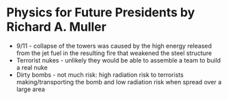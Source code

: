 
# Physics for Future Presidents by Richard A. Muller

* 9/11 - collapse of the towers was caused by the high energy released from the jet fuel in the resulting fire that weakened the steel structure
* Terrorist nukes - unlikely they would be able to assemble a team to build a real nuke
* Dirty bombs - not much risk: high radiation risk to terrorists making/transporting the bomb and low radiation risk when spread over a large area



